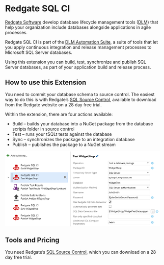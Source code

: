 ﻿# Redgate SQL CI

[Redgate Software](http://www.red-gate.com/) develop database lifecycle management tools ([DLM](http://www.red-gate.com/dlm)) that help your organization include databases alongside applications in agile processes.

Redgate SQL CI is part of the [DLM Automation Suite](https://www.red-gate.com/products/dlm/dlm-automation-suite/), a suite of tools that let you apply continuous integration and release management processes to Microsoft SQL Server databases. 

Using this extension you can build, test, synchronize and publish SQL Server databases, as part of your application build and release process. 


## How to use this Extension

You need to commit your database schema to source control. The easiest way to do this is with Redgate’s [SQL Source Control](https://www.red-gate.com/products/sql-development/sql-source-control/), available to download from the Redgate website on a 28 day free trial.

Within the extension, there are four actions available:
* Build – builds your database into a NuGet package from the database scripts folder in source control
* Test – runs your tSQLt tests against the database
* Sync – synchronizes the package to an integration database
* Publish – publishes the package to a NuGet stream

![test-screenshot](images/screenshot-testTask.png)

## Tools and Pricing

You need Redgate’s [SQL Source Control](https://www.red-gate.com/products/sql-development/sql-source-control/), which you can download on a 28 day free trial.